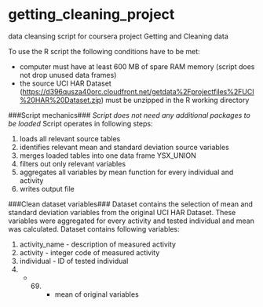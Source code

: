 getting_cleaning_project
========================

data cleansing script for coursera project Getting and Cleaning data

To use the R script the following conditions have to be met:
* computer must have at least 600 MB of spare RAM memory (script does not drop unused data frames)
* the source UCI HAR Dataset (https://d396qusza40orc.cloudfront.net/getdata%2Fprojectfiles%2FUCI%20HAR%20Dataset.zip) must be unzipped in the R working directory

###Script mechanics###
_Script does not need any additional packages to be loaded_
Script operates in following steps:
1. loads all relevant source tables
2. identifies relevant mean and standard deviation source variables
3. merges loaded tables into one data frame YSX_UNION
4. filters out only relevant variables
5. aggregates all variables by mean function for every individual and activity
6. writes output file

###Clean dataset variables###
Dataset contains the selection of mean and standard deviation variables from the original UCI HAR Dataset. These variables were aggregated for every activity and tested individual and mean was calculated. Dataset contains following variables:

1. activity_name - description of measured activity
2. activity - integer code of measured activity
3. individual - ID of tested individual
4. - 69. - mean of original variables
